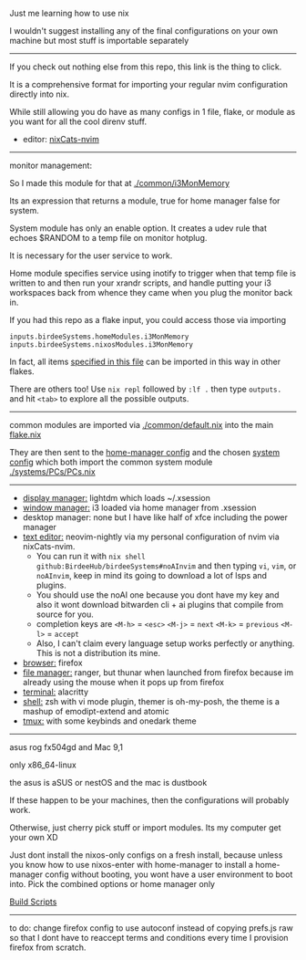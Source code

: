 Just me learning how to use nix

I wouldn't suggest installing any of the final configurations on your own machine but most stuff is importable separately

---

If you check out nothing else from this repo, this link is the thing to click.

It is a comprehensive format for importing your regular nvim configuration directly into nix.

While still allowing you do have as many configs in 1 file, flake, or module as you want for all the cool direnv stuff.

- editor: [nixCats-nvim](https://github.com/BirdeeHub/nixCats-nvim)

---

monitor management:

  So I made this module for that at [./common/i3MonMemory](./common/i3MonMemory)

  Its an expression that returns a module, true for home manager false for system.

  System module has only an enable option.
  It creates a udev rule that echoes $RANDOM to a temp file on monitor hotplug.

  It is necessary for the user service to work.

  Home module specifies service using inotify to trigger when that temp file is written to and then run your xrandr scripts, and handle putting your i3 workspaces back from whence they came when you plug the monitor back in.

  If you had this repo as a flake input, you could access those via importing

    inputs.birdeeSystems.homeModules.i3MonMemory
    inputs.birdeeSystems.nixosModules.i3MonMemory

  In fact, all items [specified in this file](./common/default.nix) can be imported in this way in other flakes.

  There are others too!
  Use `nix repl` followed by `:lf .` then type `outputs.` and hit `<tab>` to explore all the possible outputs.

---

common modules are imported via [./common/default.nix](./common/default.nix) into the main [flake.nix](./flake.nix)

They are then sent to the [home-manager config](./homes/birdee.nix) and the chosen [system](./systems/PCs/aSUS/default.nix) [config](./systems/PCs/dustbook/default.nix) which both import the common system module [./systems/PCs/PCs.nix](./systems/PCs/PCs.nix)

---

- [display manager:](./common/lightdm/default.nix) lightdm which loads ~/.xsession
- [window manager:](./common/i3/default.nix) i3 loaded via home manager from .xsession
- desktop manager: none but I have like half of xfce including the power manager
- [text editor:](./common/birdeevim) neovim-nightly via my personal configuration of nvim via nixCats-nvim.
  - You can run it with `nix shell github:BirdeeHub/birdeeSystems#noAInvim` and then typing `vi`, `vim`, or `noAInvim`, keep in mind its going to download a lot of lsps and plugins.
  - You should use the noAI one because you dont have my key and also it wont download bitwarden cli + ai plugins that compile from source for you.
  - completion keys are `<M-h>` = `<esc>` `<M-j>` = `next` `<M-k>` = `previous` `<M-l>` = `accept`
  - Also, I can't claim every language setup works perfectly or anything. This is not a distribution its mine.
- [browser:](./common/firefox) firefox
- [file manager:](./common/ranger/default.nix) ranger, but thunar when launched from firefox because im already using the mouse when it pops up from firefox
- [terminal:](./common/term/alacritty/default.nix) alacritty
- [shell:](./common/term/shell/home/zsh.nix) zsh with vi mode plugin, themer is oh-my-posh, the theme is a mashup of emodipt-extend and atomic
- [tmux:](./common/term/tmux/default.nix) with some keybinds and onedark theme

---

asus rog fx504gd and Mac 9,1

only x86_64-linux

the asus is aSUS or nestOS and the mac is dustbook

If these happen to be your machines, then the configurations will probably work.

Otherwise, just cherry pick stuff or import modules. Its my computer get your own XD

Just dont install the nixos-only configs on a fresh install, because unless you know how to use nixos-enter
with home-manager to install a home-manager config without booting, you wont have a user environment to boot into.
Pick the combined options or home manager only

[Build Scripts](./scripts)

---

to do: change firefox config to use autoconf instead of copying prefs.js raw so that I dont have to reaccept terms and conditions every time I provision firefox from scratch.

